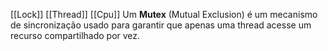 [[Lock]]
[[Thread]]
[[Cpu]]
Um **Mutex** (Mutual Exclusion) é um mecanismo de sincronização usado para garantir que apenas uma thread acesse um recurso compartilhado por vez.